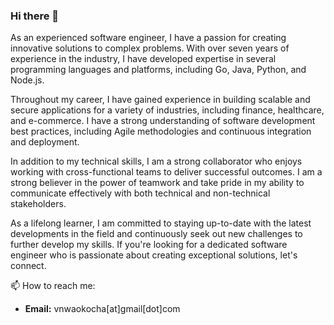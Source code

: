 ### Hi there 👋

As an experienced software engineer, I have a passion for creating innovative solutions to complex problems. With over seven years of experience in the industry, I have developed expertise in several programming languages and platforms, including Go, Java, Python, and Node.js.

Throughout my career, I have gained experience in building scalable and secure applications for a variety of industries, including finance, healthcare, and e-commerce. I have a strong understanding of software development best practices, including Agile methodologies and continuous integration and deployment.

In addition to my technical skills, I am a strong collaborator who enjoys working with cross-functional teams to deliver successful outcomes. I am a strong believer in the power of teamwork and take pride in my ability to communicate effectively with both technical and non-technical stakeholders.

As a lifelong learner, I am committed to staying up-to-date with the latest developments in the field and continuously seek out new challenges to further develop my skills. If you're looking for a dedicated software engineer who is passionate about creating exceptional solutions, let's connect.


📫 How to reach me:

- **Email:** vnwaokocha[at]gmail[dot]com

<!--
**victorlenerd/victorlenerd** is a ✨ _special_ ✨ repository because its `README.md` (this file) appears on your GitHub profile.

Here are some ideas to get you started:

- 🔭 I’m currently working on ...
- 🌱 I’m currently learning ...
- 👯 I’m looking to collaborate on ...
- 🤔 I’m looking for help with ...
- 💬 Ask me about ...
- 📫 How to reach me: ...
- 😄 Pronouns: ...
- ⚡ Fun fact: ...
-->

